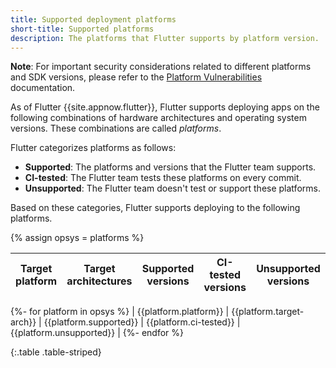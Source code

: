 ```yaml
---
title: Supported deployment platforms
short-title: Supported platforms
description: The platforms that Flutter supports by platform version.
---
```


**Note**: For important security considerations related to different platforms
and SDK versions, please refer to the [Platform Vulnerabilities][]
documentation.

As of Flutter {{site.appnow.flutter}},
Flutter supports deploying apps on the following combinations of
hardware architectures and operating system versions.
These combinations are called _platforms_.

Flutter categorizes platforms as follows:

* **Supported**: The platforms and versions that the Flutter team supports.
* **CI-tested**: The Flutter team tests these platforms on every commit.
* **Unsupported**: The Flutter team doesn't test or support these platforms.

Based on these categories,
Flutter supports deploying to the following platforms.

{% assign opsys = platforms %}

| Target platform | Target architectures | Supported versions | CI-tested versions |  Unsupported versions |
|---|:---:|:---:|:---:|:---:|
{%- for platform in opsys %}
  | {{platform.platform}} | {{platform.target-arch}} | {{platform.supported}} | {{platform.ci-tested}} | {{platform.unsupported}} |
{%- endfor %}

{:.table .table-striped}

[Platform Vulnerabilities]: /reference/vulnerabilities